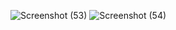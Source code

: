 ![Screenshot (53)](https://github.com/techiegith/Docker-RestDemo/assets/128968069/2e78f312-dbed-419e-b219-794ef11cde21)
![Screenshot (54)](https://github.com/techiegith/Docker-RestDemo/assets/128968069/60a18705-4a7d-4ff3-8f65-cb78ab096f0e)
